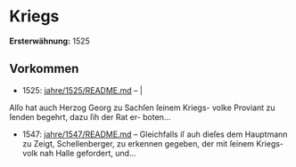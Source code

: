 # Kriegs

**Ersterwähnung:** 1525

## Vorkommen
- 1525: [jahre/1525/README.md](../jahre/1525/README.md) – |

Alſo hat auch Herzog Georg zu Sachſen ſeinem Kriegs-
volke Proviant zu ſenden begehrt, dazu ſih der Rat er-
boten...
- 1547: [jahre/1547/README.md](../jahre/1547/README.md) – Gleichfalls iſ auh dieſes dem Hauptmann zu Zeigt,
Schellenberger, zu erkennen gegeben, der mit ſeinem Kriegs-
volk nah Halle gefordert, und...

